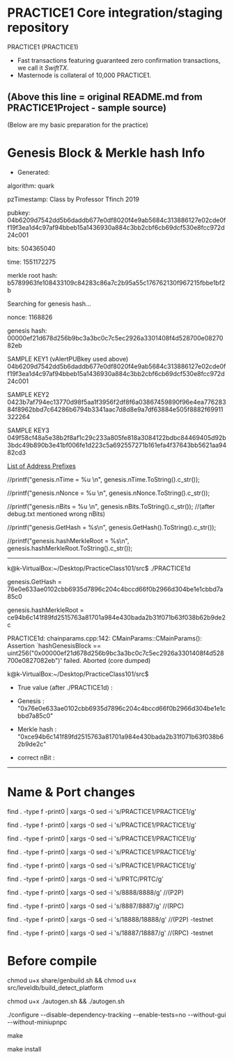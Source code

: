 PRACTICE1 Core integration/staging repository
=================================================

PRACTICE1 (PRACTICE1)

- Fast transactions featuring guaranteed zero confirmation transactions, we call it _SwiftTX_.
- Masternode is collateral of 10,000 PRACTICE1.



(Above this line = original README.md from PRACTICE1Project - sample source)
------------------------------------------------------------------------------


(Below are my basic preparation for the practice)


Genesis Block & Merkle hash Info
================================

* Generated:

algorithm: quark

pzTimestamp: Class by Professor Tfinch 2019

pubkey: 04b6209d7542dd5b6daddb677e0df8020f4e9ab5684c313886127e02cde0ff19f3ea1d4c97af94bbeb15a1436930a884c3bb2cbf6cb69dcf530e8fcc972d24c001

bits: 504365040

time: 1551172275

merkle root hash: b5789963fe108433109c84283c86a7c2b95a55c176762130f967215fbbe1bf2b

Searching for genesis hash...

nonce: 1168826

genesis hash: 00000ef21d678d256b9bc3a3bc0c7c5ec2926a3301408f4d528700e0827082eb


SAMPLE KEY1 (vAlertPUBkey used above)
04b6209d7542dd5b6daddb677e0df8020f4e9ab5684c313886127e02cde0ff19f3ea1d4c97af94bbeb15a1436930a884c3bb2cbf6cb69dcf530e8fcc972d24c001

SAMPLE KEY2 
0423b7af794ec13770d98f5aa1f3956f2df8f6a03867459890f96e4ea77628384f8962bbd7c64286b6794b3341aac7d8d8e9a7df63884e505f8882f69911322264

SAMPLE KEY3
049f58cf48a5e38b2f8af1c29c233a805fe818a3084122bdbc84469405d92b3bdc49b890b3e41bf006fe1d223c5a692557271b161efa4f37643bb5621aa9482cd3


[List of Address Prefixes](https://en.bitcoin.it/wiki/List_of_address_prefixes)


//printf("genesis.nTime = %u \n", genesis.nTime.ToString().c_str());

//printf("genesis.nNonce = %u \n", genesis.nNonce.ToString().c_str());

//printf("genesis.nBits = %u \n", genesis.nBits.ToString().c_str());   //(after debug.txt mentioned wrong nBits)

//printf("genesis.GetHash = %s\n", genesis.GetHash().ToString().c_str());

//printf("genesis.hashMerkleRoot = %s\n", genesis.hashMerkleRoot.ToString().c_str());

----------------------------------------------------------------------------------

k@k-VirtualBox:~/Desktop/PracticeClass101/src$ ./PRACTICE1d

genesis.GetHash = 76e0e633ae0102cbb6935d7896c204c4bccd66f0b2966d304be1e1cbbd7a85c0

genesis.hashMerkleRoot = ce94b6c141f89fd2515763a81701a984e430bada2b31f071b63f038b62b9de2c

PRACTICE1d: chainparams.cpp:142: CMainParams::CMainParams(): Assertion `hashGenesisBlock == uint256("0x00000ef21d678d256b9bc3a3bc0c7c5ec2926a3301408f4d528700e0827082eb")' failed.
Aborted (core dumped)

k@k-VirtualBox:~/Desktop/PracticeClass101/src$ 


* True value (after ./PRACTICE1d) :

- Genesis : "0x76e0e633ae0102cbb6935d7896c204c4bccd66f0b2966d304be1e1cbbd7a85c0"

- Merkle hash : "0xce94b6c141f89fd2515763a81701a984e430bada2b31f071b63f038b62b9de2c"

- correct nBit : 


----------------------------------------------------------------------------------

Name & Port changes
===================

find . -type f -print0 | xargs -0 sed -i 's/PRACTICE1/PRACTICE1/g'

find . -type f -print0 | xargs -0 sed -i 's/PRACTICE1/PRACTICE1/g'

find . -type f -print0 | xargs -0 sed -i 's/PRACTICE1/PRACTICE1/g'

find . -type f -print0 | xargs -0 sed -i 's/PRACTICE1/PRACTICE1/g'

find . -type f -print0 | xargs -0 sed -i 's/PRACTICE1/PRACTICE1/g'

find . -type f -print0 | xargs -0 sed -i 's/PRTC/PRTC/g'

find . -type f -print0 | xargs -0 sed -i 's/8888/8888/g'  //(P2P)

find . -type f -print0 | xargs -0 sed -i 's/8887/8887/g'  //(RPC)

find . -type f -print0 | xargs -0 sed -i 's/18888/18888/g'  //(P2P) -testnet

find . -type f -print0 | xargs -0 sed -i 's/18887/18887/g'  //(RPC) -testnet


Before compile
==============

chmod u+x share/genbuild.sh && chmod u+x src/leveldb/build_detect_platform

chmod u+x ./autogen.sh && ./autogen.sh

./configure --disable-dependency-tracking --enable-tests=no --without-gui --without-miniupnpc

make

make install

